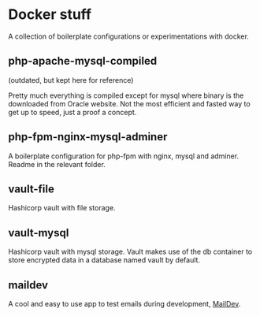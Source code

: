 # Docker stuff

A collection of boilerplate configurations or experimentations with docker.

## php-apache-mysql-compiled

(outdated, but kept here for reference)

Pretty much everything is compiled except for mysql where binary is the downloaded from Oracle website. Not the most efficient and fasted way to get up to speed, just a proof a concept.

## php-fpm-nginx-mysql-adminer

A boilerplate configuration for php-fpm with nginx, mysql and adminer. Readme in the relevant folder.

## vault-file

Hashicorp vault with file storage.

## vault-mysql

Hashicorp vault with mysql storage. Vault makes use of the db container to store encrypted data in a
database named vault by default.

## maildev

A cool and easy to use app to test emails during development, [MailDev](https://github.com/maildev/maildev).
